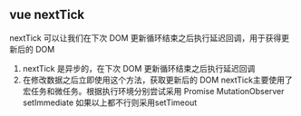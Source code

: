 ## vue nextTick
nextTick 可以让我们在下次 DOM 更新循环结束之后执行延迟回调，用于获得更新后的 DOM

1. nextTick 是异步的，在下次 DOM 更新循环结束之后执行延迟回调 
2. 在修改数据之后立即使用这个方法，获取更新后的 DOM
nextTick主要使用了宏任务和微任务。根据执行环境分别尝试采用
Promise
MutationObserver
setImmediate
如果以上都不行则采用setTimeout